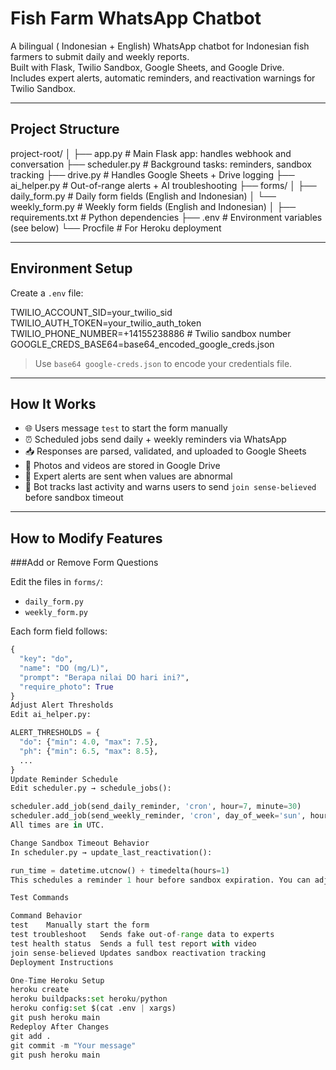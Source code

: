 #  Fish Farm WhatsApp Chatbot

A bilingual ( Indonesian +  English) WhatsApp chatbot for Indonesian fish farmers to submit daily and weekly reports.  
Built with Flask, Twilio Sandbox, Google Sheets, and Google Drive.  
Includes expert alerts, automatic reminders, and reactivation warnings for Twilio Sandbox.

---

##  Project Structure

project-root/
│
├── app.py # Main Flask app: handles webhook and conversation
├── scheduler.py # Background tasks: reminders, sandbox tracking
├── drive.py # Handles Google Sheets + Drive logging
├── ai_helper.py # Out-of-range alerts + AI troubleshooting
├── forms/
│ ├── daily_form.py # Daily form fields (English and Indonesian)
│ └── weekly_form.py # Weekly form fields (English and Indonesian)
│
├── requirements.txt # Python dependencies
├── .env # Environment variables (see below)
└── Procfile # For Heroku deployment


---

## Environment Setup

Create a `.env` file:

TWILIO_ACCOUNT_SID=your_twilio_sid
TWILIO_AUTH_TOKEN=your_twilio_auth_token
TWILIO_PHONE_NUMBER=+14155238886 # Twilio sandbox number
GOOGLE_CREDS_BASE64=base64_encoded_google_creds.json


> Use `base64 google-creds.json` to encode your credentials file.

---

## How It Works

- 🌐 Users message `test` to start the form manually
- ⏰ Scheduled jobs send daily + weekly reminders via WhatsApp
- 📥 Responses are parsed, validated, and uploaded to Google Sheets
- 📸 Photos and videos are stored in Google Drive
- 📡 Expert alerts are sent when values are abnormal
- 🔁 Bot tracks last activity and warns users to send `join sense-believed` before sandbox timeout

---

## How to Modify Features

###Add or Remove Form Questions

Edit the files in `forms/`:
- `daily_form.py`
- `weekly_form.py`

Each form field follows:
```python
{
  "key": "do",
  "name": "DO (mg/L)",
  "prompt": "Berapa nilai DO hari ini?",
  "require_photo": True
}
Adjust Alert Thresholds
Edit ai_helper.py:

ALERT_THRESHOLDS = {
  "do": {"min": 4.0, "max": 7.5},
  "ph": {"min": 6.5, "max": 8.5},
  ...
}
Update Reminder Schedule
Edit scheduler.py → schedule_jobs():

scheduler.add_job(send_daily_reminder, 'cron', hour=7, minute=30)
scheduler.add_job(send_weekly_reminder, 'cron', day_of_week='sun', hour=5, minute=0)
All times are in UTC.

Change Sandbox Timeout Behavior
In scheduler.py → update_last_reactivation():

run_time = datetime.utcnow() + timedelta(hours=1)
This schedules a reminder 1 hour before sandbox expiration. You can adjust this to any time before the 72-hour limit.

Test Commands

Command	Behavior
test	Manually start the form
test troubleshoot	Sends fake out-of-range data to experts
test health status	Sends a full test report with video
join sense-believed	Updates sandbox reactivation tracking
Deployment Instructions

One-Time Heroku Setup
heroku create
heroku buildpacks:set heroku/python
heroku config:set $(cat .env | xargs)
git push heroku main
Redeploy After Changes
git add .
git commit -m "Your message"
git push heroku main

